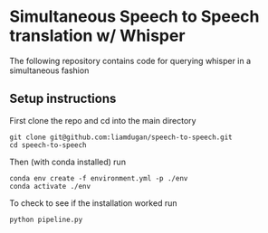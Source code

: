 # Simultaneous Speech to Speech translation w/ Whisper
The following repository contains code for querying whisper in a simultaneous fashion

## Setup instructions
First clone the repo and cd into the main directory
``` 
git clone git@github.com:liamdugan/speech-to-speech.git 
cd speech-to-speech
```

Then (with conda installed) run
```
conda env create -f environment.yml -p ./env
conda activate ./env
```

To check to see if the installation worked run
```
python pipeline.py
```

